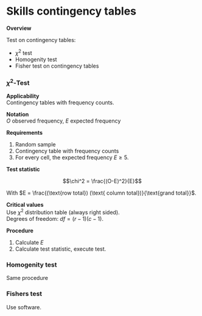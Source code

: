 # Skills contingency tables

**Overview**

Test on contingency tables:

- $\chi^2$ test
- Homogenity test
- Fisher test on contingency tables 




### $\chi^2$-Test
**Applicability**  
Contingency tables with frequency counts.

**Notation**   
$O$ observed frequency, $E$ expected frequency

**Requirements**

1. Random sample
2. Contingency table with frequency counts
3. For every cell, the expected frequency $E \geq 5$. 

**Test statistic**

$$\chi^2 = \frac{(O-E)^2}{E}$$

With $E = \frac{(\text{row total}) (\text{ column total})}{\text{grand total}}$.

**Critical values**  
Use $\chi^2$ distribution table (always right sided).  
Degrees of freedom: $df = (r-1)(c-1)$.

**Procedure**

1. Calculate $E$
2. Calculate test statistic, execute test.


### Homogenity test
Same procedure

### Fishers test
Use software.